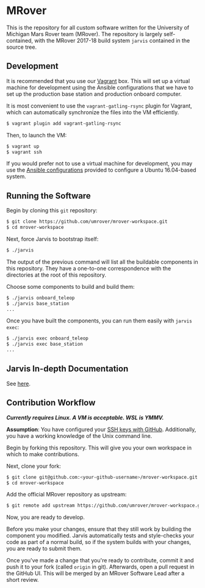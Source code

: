 # MRover

This is the repository for all custom software written for the University of
Michigan Mars Rover team (MRover). The repository is largely self-contained,
with the MRover 2017-18 build system `jarvis` contained in the source tree.

## Development

It is recommended that you use our [Vagrant](https://vagrantup.com) box. This
will set up a virtual machine for development using the Ansible configurations
that we have to set up the production base station and production onboard
computer.

It is most convenient to use the `vagrant-gatling-rsync` plugin for Vagrant,
which can automatically synchronize the files into the VM efficiently.

```sh
$ vagrant plugin add vagrant-gatling-rsync
```

Then, to launch the VM:

```sh
$ vagrant up
$ vagrant ssh
```

If you would prefer not to use a virtual machine for development, you may use
the [Ansible configurations](./ansible/README.md) provided to configure a
Ubuntu 16.04-based system.

## Running the Software

Begin by cloning this `git` repository:

```sh
$ git clone https://github.com/umrover/mrover-workspace.git
$ cd mrover-workspace
```

Next, force Jarvis to bootstrap itself:

```sh
$ ./jarvis
```

The output of the previous command will list all the buildable components in
this repository. They have a one-to-one correspondence with the directories at
the root of this repository.

Choose some components to build and build them:

```sh
$ ./jarvis onboard_teleop
$ ./jarvis base_station
...
```

Once you have built the components, you can run them easily with `jarvis exec`:

```sh
$ ./jarvis exec onboard_teleop
$ ./jarvis exec base_station
...
```

## Jarvis In-depth Documentation

See [here](jarvis_files/README.md).

## Contribution Workflow

***Currently requires Linux. A VM is acceptable. WSL is YMMV.***

**Assumption**: You have configured your [SSH keys with GitHub](https://help.github.com/articles/adding-a-new-ssh-key-to-your-github-account/).
Additionally, you have a working knowledge of the Unix command line.

Begin by forking this repository. This will give you your own workspace in
which to make contributions.


Next, clone your fork:

```sh
$ git clone git@github.com:<your-github-username>/mrover-workspace.git
$ cd mrover-workspace
```

Add the official MRover repository as upstream:

```sh
$ git remote add upstream https://github.com/umrover/mrover-workspace.git
```

Now, you are ready to develop. 

Before you make your changes, ensure that they still work by building the
component you modified. Jarvis automatically tests and style-checks your code
as part of a normal build, so if the system builds with your changes, you are
ready to submit them.

Once you've made a change that you're ready to contribute, commit it and push
it to your fork (called `origin` in git).  Afterwards, open a pull request in
the GitHub UI. This will be merged by an MRover Software Lead after a short
review.
